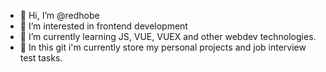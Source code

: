 - 👋 Hi, I’m @redhobe
- 👀 I’m interested in frontend development
- 🌱 I’m currently learning JS, VUE, VUEX and other webdev technologies.
- 📁 In this git i'm currently store my personal projects and job interview test tasks.

<!---
redhobe/redhobe is a ✨ special ✨ repository because its `README.md` (this file) appears on your GitHub profile.
You can click the Preview link to take a look at your changes.
--->
